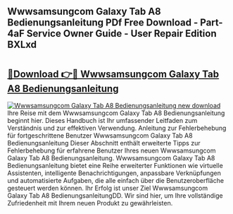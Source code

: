 ## Wwwsamsungcom Galaxy Tab A8 Bedienungsanleitung PDf Free Download - Part-4aF Service Owner Guide - User Repair Edition BXLxd

# <h2><a href="http://df0kp0m.blite.top/?on=Wwwsamsungcom+Galaxy+Tab+A8+Bedienungsanleitung">🔗Download 👉🔴 Wwwsamsungcom Galaxy Tab A8 Bedienungsanleitung</a></h2>

[![Wwwsamsungcom Galaxy Tab A8 Bedienungsanleitung new download](https://i.imgur.com/lujVjoI.png)](http://df0kp0m.blite.top/?on=Wwwsamsungcom+Galaxy+Tab+A8+Bedienungsanleitung)
Ihre Reise mit dem Wwwsamsungcom Galaxy Tab A8 Bedienungsanleitung beginnt hier. Dieses Handbuch ist Ihr umfassender Leitfaden zum Verständnis und zur effektiven Verwendung. Anleitung zur Fehlerbehebung für fortgeschrittene Benutzer Wwwsamsungcom Galaxy Tab A8 Bedienungsanleitung Dieser Abschnitt enthält erweiterte Tipps zur Fehlerbehebung für erfahrene Benutzer Ihres neuen Wwwsamsungcom Galaxy Tab A8 Bedienungsanleitung. Wwwsamsungcom Galaxy Tab A8 Bedienungsanleitung bietet eine Reihe erweiterter Funktionen wie virtuelle Assistenten, intelligente Benachrichtigungen, anpassbare Verknüpfungen und automatisierte Aufgaben, die alle einfach über die Benutzeroberfläche gesteuert werden können. Ihr Erfolg ist unser Ziel Wwwsamsungcom Galaxy Tab A8 BedienungsanleitungDD. Wir sind hier, um Ihre vollständige Zufriedenheit mit Ihrem neuen Produkt zu gewährleisten.
